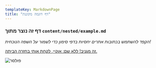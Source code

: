 ```yaml
---
templateKey: MarkdownPage
title: "דף דוגמה מקוננת"
---
```


### דף זה נוצר מתוך `content/nested/example.md`

_הקפד להשתמש בכתובות אתרים יחסיות בדפי סימון כדי לשמור על השפה הנוכחית!_

[זה מגניב! ללא שם: אוקיי, לקחת אותי בחזרה הביתה.](../)

![פולסר](/media/pulsar.jpg)
